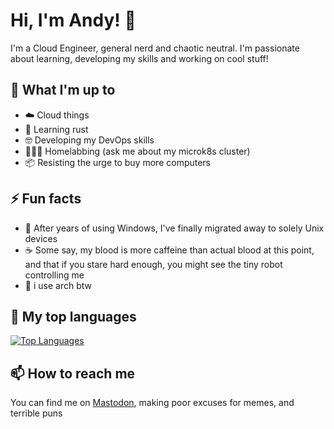 # Hi, I'm Andy! 👋

I'm a Cloud Engineer, general nerd and chaotic neutral. I'm passionate about learning, developing my skills and working on cool stuff!

## 🚀 What I'm up to

- ☁️ Cloud things
- 🦀 Learning rust
- 🤓 Developing my DevOps skills
- 🧑🏻‍💻 Homelabbing (ask me about my microk8s cluster)
- 📦 Resisting the urge to buy more computers


## ⚡ Fun facts

- 🐧 After years of using Windows, I've finally migrated away to solely Unix devices
- ☕️ Some say, my blood is more caffeine than actual blood at this point, and that if you stare hard enough, you might see the tiny robot controlling me
- 🔺 i use arch btw

## 🎩  My top languages

[![Top Languages](https://github-readme-stats.vercel.app/api/top-langs/?username=andybzn&layout=compact&theme=dark&hide_title=true&hide_border=true&langs_count=10)](https://github.com/anuraghazra/github-readme-stats)

## 📫 How to reach me

You can find me on [Mastodon](https://hachyderm.io/@bzn), making poor excuses for memes, and terrible puns
